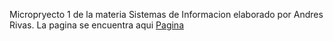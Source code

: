Micropryecto 1 de la materia Sistemas de Informacion elaborado por Andres Rivas. La pagina se encuentra aqui <a href="/index.html">Pagina</a>
